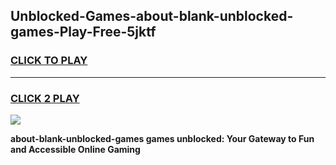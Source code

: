 
## Unblocked-Games-about-blank-unblocked-games-Play-Free-5jktf
<h3>
<a href="https://premium76.site?title=about-blank-unblocked-games&ref=19M">CLICK TO PLAY</a></h3>
<hr>

<h3>
<a href="https://premium76.site?title=about-blank-unblocked-games&ref=19M">CLICK 2 PLAY</a>
  
</h3>

<a href="https://premium76.site?title=about-blank-unblocked-games&ref=19M"><img src="https://clearcache.store/games.png"></a>


**about-blank-unblocked-games games unblocked: Your Gateway to Fun and Accessible Online Gaming**
